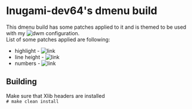 # Inugami-dev64's dmenu build

This dmenu build has some patches applied to it and is themed to be used with my ![dwm](https://github.com/inugami-dev64/dwm) 
configuration.  
List of some patches applied are following:  

* highlight - ![link](https://tools.suckless.org/dmenu/patches/highlight/)  
* line height - ![link](https://tools.suckless.org/dmenu/patches/line-height/)  
* numbers - ![link](https://tools.suckless.org/dmenu/patches/numbers/)  

## Building
Make sure that Xlib headers are installed  
`# make clean install`
